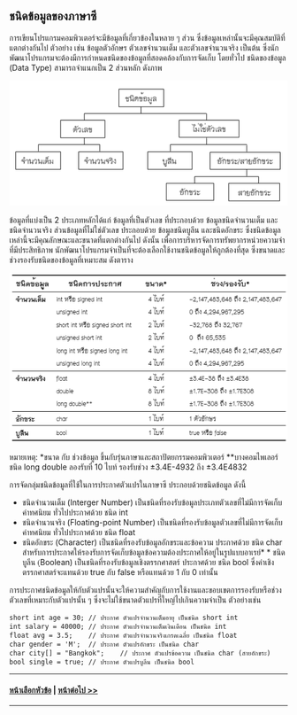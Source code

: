 ## ชนิดข้อมูลของภาษาซี

การเขียนโปรแกรมคอมพิวเตอร์จะมีข้อมูลที่เกี่ยวข้องในหลาย ๆ ส่วน ซึ่งข้อมูลเหล่านั้นจะมีคุณสมบัติที่แตกต่างกันไป ตัวอย่าง เช่น ข้อมูลตัวอักษร ตัวเลขจำนวนเต็ม และตัวเลขจำนวนจริง เป็นต้น ซึ่งนักพัฒนาโปรแกรมจะต้องมีการกำหนดชนิดของข้อมูลที่สอดคล้องกับการจัดเก็บ โดยทั่วไป ชนิดของข้อมูล (Data Type) สามารถจำแนกเป็น 2 ส่วนหลัก ดังภาพ

<img src=img/0401.png>

ข้อมูลที่แบ่งเป็น 2 ประเภทหลักได้แก่ ข้อมูลที่เป็นตัวเลข ที่ประกอบด้วย ข้อมูลชนิดจำนวนเต็ม และชนิดจำนวนจริง ส่วนข้อมูลที่ไม่ใช่ตัวเลข ประกอบด้วย ข้อมูลชนิดบูลีน และชนิดอักขระ ซึ่งชนิดข้อมูลเหล่านี้จะมีคุณลักษณะและขนาดที่แตกต่างกันไป ดังนั้น เพื่อการบริหารจัดการทรัพยากรหน่วยความจำที่มีประสิทธิภาพ นักพัฒนาโปรแกรมจำเป็นที่จะต้องเลือกใช้งานชนิดข้อมูลให้ถูกต้องที่สุด ซึ่งขนาดและช่วงรองรับชนิดของข้อมูลที่เหมาะสม ดังตาราง

<img src=img/0400-1.png>

หมายเหตุ: *ขนาด กับ ช่วงข้อมูล ขึ้นกับรุ่นภาษาและสถาปัตยกรรมคอมพิวเตอร์ **บางคอมไพเลอร์ชนิด long double ลองรับที่ 10 ไบท์ รองรับช่วง ±3.4E-4932 ถึง ±3.4E4832

การจัดกลุ่มชนิดข้อมูลที่ใช้ในการประกาศตัวแปรในภาษาซี ประกอบด้วยชนิดข้อมูล ดังนี้
* ชนิดจำนวนเต็ม (Interger Number) เป็นชนิดที่รองรับข้อมูลประเภทตัวเลขที่ไม่มีการจัดเก็บค่าทศนิยม ทั่วไปประกาศด้วย ชนิด int 
* ชนิดจำนวนจริง (Floating-point Number) เป็นชนิดที่รองรับข้อมูลตัวเลขที่ไม่มีการจัดเก็บค่าทศนิยม ทั่วไปประกาศด้วย ชนิด float 
* ชนิดอักขระ (Character) เป็นชนิดที่รองรับข้อมูลอักขระและข้อความ ประกาศด้วย ชนิด char สำหรับการประกาศให้รองรับการจัดเก็บข้อมูลข้อความต้องประกาศให้อยู่ในรูปแบบอาเรย์* * ชนิดบูลีน (ฺBoolean) เป็นชนิดที่รองรับข้อมูลเชิงตรรกศาสตร์ ประกาศด้วย ชนิด bool ซึ่งค่าเชิงตรรกศาสตร์จะแทนด้วย true กับ false หรือแทนด้วย 1 กับ 0 เท่านั้น

การประกาศชนิดข้อมูลให้กับตัวแปรนั้นจะให้ความสำคัญกับการใช้งานและขอบเขตการรองรับหรือช่วงตัวเลขที่เหมาะกับตัวแปรนั้น ๆ ซึ่งจะไม่ใช้ขนาดตัวแปรที่ใหญ่ไปเกินความจำเป็น  ตัวอย่างเช่น

```
short int age = 30;	// ประกาศ ตัวแปรจำนวนเต็มอายุ เป็นชนิด short int
int salary = 40000;	// ประกาศ ตัวแปรจำนวนเต็มเงินเดือน เป็นชนิด int
float avg = 3.5;	// ประกาศ ตัวแปรจำนวนจริงเกรดเฉลี่ย เป็นชนิด float
char gender = 'M';	// ประกาศ ตัวแปรอักขระ เป็นชนิด char
char city[] = "Bangkok";	// ประกาศ ตัวแปรข้อความ เป็นชนิด char (สายอักขระ)
bool single = true;	// ประกาศ ตัวแปรบูลีน เป็นชนิด bool
```

---
#### [หน้าเลือกหัวข้อ](README.md) | [หน้าต่อไป >>](0402.md)
---

